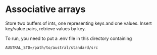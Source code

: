 # Associative arrays

Store two buffers of ints, one representing keys and one values.
Insert key/value pairs, retrieve values by key.

To run, you need to put a .env file in this directory containing

```
AUSTRAL_STD=/path/to/austral/standard/src
```
